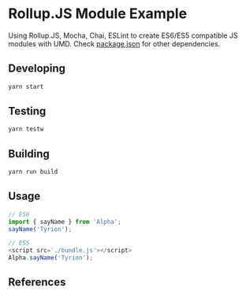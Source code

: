 # Rollup.JS Module Example

Using Rollup.JS, Mocha, Chai, ESLint to create ES6/ES5 compatible JS modules with UMD. Check [package.json](package.json) for other dependencies.

## Developing
```bash
yarn start
```

## Testing
```bash
yarn testw
```

## Building
```bash
yarn run build
```

## Usage
```javascript
// ES6
import { sayName } from 'Alpha';
sayName('Tyrion');

// ES5
<script src='./bundle.js'></script>
Alpha.sayName('Tyrion');
```

## References

